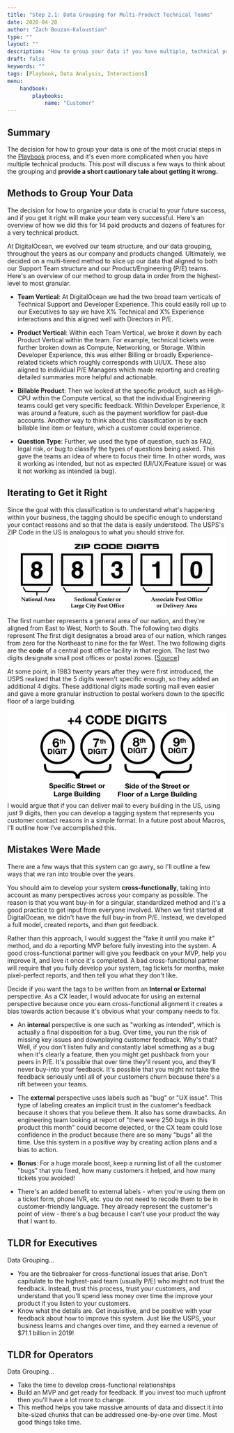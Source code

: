 ```yaml
---
title: "Step 2.1: Data Grouping for Multi-Product Technical Teams"
date: 2020-04-20
author: "Zach Bouzan-Kaloustian"
type: ""
layout: ""
description: "How to group your data if you have multiple, technical products"
draft: false
keywords: ""
tags: [Playbook, Data Analysis, Interactions]
menu:
    handbook:
        playbooks:
            name: "Customer"
---
```


## Summary

The decision for how to group your data is one of the most crucial steps in the [Playbook](/handbook/playbooks/playbooks) process, and it's even more complicated when you have multiple technical products. This post will discuss a few ways to think about the grouping and **provide a short cautionary tale about getting it wrong.**

  

## Methods to Group Your Data

The decision for how to organize your data is crucial to your future success, and if you get it right will make your team very successful. Here's an overview of how we did this for 14 paid products and dozens of features for a very technical product. 

At DigitalOcean, we evolved our team structure, and our data grouping, throughout the years as our company and products changed. Ultimately, we decided on a multi-tiered method to slice up our data that aligned to both our Support Team structure and our Product/Engineering (P/E) teams. Here's an overview of our method to group data in order from the highest-level to most granular. 
  
- **Team Vertical**: At DigitalOcean we had the two broad team verticals of  Technical Support and Developer Experience. This could easily roll up to our Executives to say we have X% Technical and X% Experience interactions and this aligned well with Directors in P/E.

- **Product Vertical**: Within each Team Vertical, we broke it down by each Product Vertical within the team. For example, technical tickets were further broken down as Compute, Networking, or Storage. Within Developer Experience, this was either Billing or broadly Experience-related tickets which roughly corresponds with UI/UX. These also aligned to individual P/E Managers which made reporting and creating detailed summaries more helpful and actionable. 

- **Billable Product**:  Then we looked at the specific product, such as High-CPU within the Compute vertical, so that the individual Engineering teams could get very specific feedback. Within Developer Experience, it was around a feature, such as the payment workflow for past-due accounts. Another way to think about this classification is by each billable line item or feature, which a customer could experience. 

- **Question Type**: Further, we used the type of question, such as FAQ, legal risk, or bug to classify the types of questions being asked. This gave the teams an idea of where to focus their time. In other words, was it working as intended, but not as expected (UI/UX/Feature issue) or was it not working as intended (a bug). 


## Iterating to Get it Right
Since the goal with this classification is to understand what's happening within your business, the tagging should be specific enough to understand your contact reasons and so that the data is easily understood. The USPS's ZIP Code in the US is analogous to what you should strive for. 
 ![Zip code Digits](https://raw.githubusercontent.com/zacharybk/cxhandbook/master/zipcodedigits.png)The first number represents a general area of our nation, and they're aligned from East to West, North to South. The following two digits represent The first digit designates a broad area of our nation, which ranges from zero for the Northeast to nine for the far West. The two following digits are the **code** of a central post office facility in that region. The last two digits designate small post offices or postal zones. [[Source]](https://www.businessinsider.com/what-do-zip-codes-mean-2015-6)

At some point, in 1983 twenty years after they were first introduced, the USPS realized that the 5 digits weren't specific enough, so they added an additional 4 digits. These additional digits made sorting mail even easier and gave a more granular instruction to postal workers down to the specific floor of a large building. 
 
![4 Digits](https://raw.githubusercontent.com/zacharybk/cxhandbook/master/4CodeDigits.png)  I would argue that if you can deliver mail to every building in the US, using just 9 digits, then you can develop a tagging system that represents you customer contact reasons in a simple format. In a future post about Macros, I'll outline how I've accomplished this. 
  
## Mistakes Were Made
There are a few ways that this system can go awry, so I'll outline a few ways that we ran into trouble over the years. 

You should aim to develop your system **cross-functionally**, taking into account as many perspectives across your company as possible. The reason is that you want buy-in for a singular, standardized method and it's a good practice to get input from everyone involved. When we first started at DigitalOcean, we didn't have the full buy-in from P/E. Instead, we developed a full model, created reports, and _then_ got feedback. 

Rather than this approach, I would suggest the "fake it until you make it" method, and do a reporting MVP before fully investing into the system. A good cross-functional partner will give you feedback on your MVP, help you improve it, and love it once it's completed. A bad cross-functional partner will require that you fully develop your system, tag tickets for months, make pixel-perfect reports, and then tell you what they don't like. 

Decide if you want the tags to be written from an **Internal or External** perspective. As a CX leader, I would advocate for using an external perspective because once you earn cross-functional alignment it creates a bias towards action because it's obvious what your company needs to fix. 

- An **internal** perspective is one such as "working as intended", which is actually a final disposition for a bug. Over time, you run the risk of missing key issues and downplaying customer feedback. Why's that? Well, if you don't listen fully and constantly label something as a bug when it's clearly a feature, then you might get pushback from your peers in P/E. It's possible that over time they'll resent you, and they'll never buy-into your feedback. It's possible that you might not take the feedback seriously until all of your customers churn because there's a rift between your teams. 

- The **external** perspective uses labels such as "bug" or "UX issue". This type of labeling creates an implicit trust in the customer's feedback because it shows that you believe them. It also has some drawbacks. An engineering team looking at report of "there were 250 bugs in this product this month" could become dejected, or the CX team could lose confidence in the product because there are so many "bugs" all the time. Use this system in a positive way by creating action plans and a bias to action. 
- **Bonus**: For a huge morale boost, keep a running list of all the customer "bugs" that you fixed, how many customers it helped, and how many tickets you avoided! 
-   There's an added benefit to external labels - when you're using them on a ticket form, phone IVR, etc. you do not need to recode them to be in customer-friendly language. They already represent the customer's point of view - there's a bug because I can't use your product the way that I want to.  
  

## TLDR for Executives

Data Grouping...
- You are the tiebreaker for cross-functional issues that arise. Don't capitulate to the highest-paid team (usually P/E) who might not trust the feedback. Instead, trust this process, trust your customers, and understand that you'll spend less money over time the improve your product if you listen to your customers. 
- Know what the details are. Get inquisitive, and be positive with your feedback about how to improve this system. Just like the USPS, your business learns and changes over time, and they earned a revenue of $71.1 billion in 2019! 

## TLDR for Operators

Data Grouping...

- Take the time to develop cross-functional relationships
- Build an MVP and get ready for feedback. If you invest too much upfront then you'll have a lot more to change. 
- This method helps you take massive amounts of data and dissect it into bite-sized chunks that can be addressed one-by-one over time. Most good things take time.